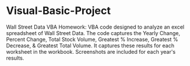 # Visual-Basic-Project
Wall Street Data VBA Homework:
VBA code designed to analyze an excel spreadsheet of Wall Street Data. The code captures the Yearly Change, Percent Change, Total Stock Volume, Greatest % Increase, Greatest % Decrease, & Greatest Total Volume. It captures these results for each worksheet in the workbook. Screenshots are included for each year's results.
